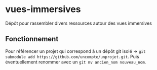 # vues-immersives
Dépôt pour rassembler divers ressources autour des vues immersives


## Fonctionnement

Pour référencer un projet qui correspond à un dépôt git isolé -> `git submodule add https://github.com/uncompte/unprojet.git`. Puis éventuellement renommer avec un `git mv ancien_nom nouveau_nom`.

